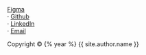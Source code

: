 <footer class="text-primary flex w-full max-w-4xl flex-col items-center justify-between gap-1 px-4 pt-8 pb-24 font-mono font-medium sm:pb-8 md:px-12 xl:px-8">
  <div class="flex flex-wrap items-center gap-4">
    <div class="flex items-center gap-4">
      <a class="hover:text-accent hover:underline" target="_blank" href="{{ site.author.figma }}">
        Figma
      </a>
    </div>
    <div class="flex items-center gap-4">
      <span class="text-neutral-400">·</span>
      <a class="hover:text-accent hover:underline" target="_blank" href="{{ site.author.github }}">
        Github
      </a>
    </div>
    <div class="flex items-center gap-4">
      <span class="text-neutral-400">·</span>
      <a class="hover:text-accent hover:underline" target="_blank" href="{{ site.author.linkedin }}">
        LinkedIn
      </a>
    </div>
    <div class="flex items-center gap-4">
      <span class="text-neutral-400">·</span>
      <a class="hover:text-accent hover:underline" target="_blank" href="mailto:{{ site.author.email }}">
        Email
      </a>
    </div>
  </div>
  <p class="text-secondary text-sm">Copyright © {% year %} {{ site.author.name }}</p>
</footer>
